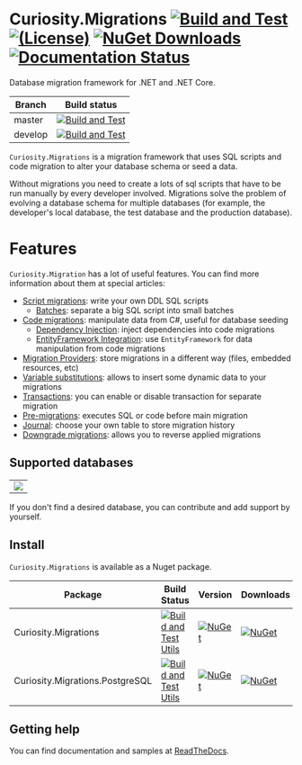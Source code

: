 # Curiosity.Migrations [![Build and Test](https://github.com/siisltd/Curiosity.Migrations/actions/workflows/build.yml/badge.svg?branch=master)](https://github.com/siisltd/Curiosity.Migrations/actions/workflows/build.yml) [![(License)](https://img.shields.io/github/license/siisltd/curiosity.migrations.svg)](https://github.com/siisltd/Curiosity.Mirgations/blob/master/LICENSE) [![NuGet Downloads](https://img.shields.io/nuget/dt/Curiosity.Migrations)](https://www.nuget.org/packages/Curiosity.Migrations) [![Documentation Status](https://readthedocs.org/projects/curiosity-migrations/badge/?version=latest)](https://curiosity-migrations.readthedocs.io/)


Database migration framework for .NET and .NET Core.

|Branch|Build status|
|---|---|
|master|[![Build and Test](https://github.com/siisltd/Curiosity.Migrations/actions/workflows/build.yml/badge.svg?branch=master)](https://github.com/siisltd/Curiosity.Migrations/actions/workflows/build.yml)|
|develop|[![Build and Test](https://github.com/siisltd/Curiosity.Migrations/actions/workflows/build.yml/badge.svg?branch=develop)](https://github.com/siisltd/Curiosity.Migrations/actions/workflows/build.yml)|

`Curiosity.Migrations` is a migration framework that uses SQL scripts and code migration to alter your database schema or seed a data.

Without migrations you need to create a lots of sql scripts that have to be run manually by every developer involved. 
Migrations solve the problem of evolving a database schema for multiple databases (for example, the developer's local database, the test database and the production database). 

# Features

`Curiosity.Migration` has a lot of useful features. You can find more information about them at special articles:

- [Script migrations](https://siisltdmigrations.readthedocs.io/features/script_migration/index.md): write your own DDL SQL scripts
  - [Batches](https://siisltdmigrations.readthedocs.io/features/script_migration/batches.md): separate a big SQL script into small batches 
- [Code migrations](https://siisltdmigrations.readthedocs.io/features/code_migration/index.md): manipulate data from C#, useful for database seeding
  - [Dependency Injection](https://siisltdmigrations.readthedocs.io/features/code_migration/di.md): inject dependencies into code migrations
  - [EntityFramework Integration](https://siisltdmigrations.readthedocs.io/features/code_migration/ef_integration.md): use `EntityFramework` for data manipulation from code migrations
- [Migration Providers](https://siisltdmigrations.readthedocs.io/features/migration_providers.md): store migrations in a different way (files, embedded resources, etc)
- [Variable substitutions](https://siisltdmigrations.readthedocs.io/features/variables.md): allows to insert some dynamic data to your migrations
- [Transactions](https://siisltdmigrations.readthedocs.io/features/transactions.md): you can enable or disable transaction for separate migration
- [Pre-migrations](https://siisltdmigrations.readthedocs.io/features/pre_migrations.md): executes SQL or code before main migration
- [Journal](https://siisltdmigrations.readthedocs.io/features/journal.md): choose your own table to store migration history
- [Downgrade migrations](https://siisltdmigrations.readthedocs.io/features/downgrade.md): allows you to reverse applied migrations

## Supported databases

<table>
  <tbody>
    <tr>
      <td align="center" valign="middle">
          <img src="https://raw.githubusercontent.com/siisltd/Curiosity.Migrations/master/docs/images/postgresql.png">
      </td>
    </tr>
  </tbody>
</table>

If you don't find a desired database, you can contribute and add support by yourself.

## Install

`Curiosity.Migrations` is available as a Nuget package.

| Package | Build Status | Version | Downloads |
|---------|------------|------------|------------|
| Curiosity.Migrations | [![Build and Test Utils](https://github.com/siisltd/Curiosity.Migrations/actions/workflows/build.yml/badge.svg?branch=master)](https://github.com/siisltd/Curiosity.Migrations/actions/workflows/build.yml) | [![NuGet](https://img.shields.io/nuget/v/Curiosity.Migrations.svg)](https://www.nuget.org/packages/Curiosity.Migrations/) | [![NuGet](https://img.shields.io/nuget/dt/Curiosity.Migrations)](https://www.nuget.org/packages/Curiosity.Migrations) |
| Curiosity.Migrations.PostgreSQL | [![Build and Test Utils](https://github.com/siisltd/Curiosity.Migrations/actions/workflows/build.yml/badge.svg?branch=develop)](https://github.com/siisltd/Curiosity.Migrations/actions/workflows/build.yml) | [![NuGet](https://img.shields.io/nuget/v/Curiosity.Migrations.PostgreSQL.svg)](https://www.nuget.org/packages/Curiosity.Migrations.PostgreSQL/) | [![NuGet](https://img.shields.io/nuget/dt/Curiosity.Migrations.PostgreSQL)](https://www.nuget.org/packages/Curiosity.Migrations.PostgreSQL) |


## Getting help

You can find documentation and samples at [ReadTheDocs](https://curiosity-migrations.readthedocs.io/).
